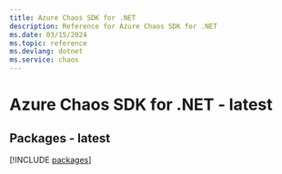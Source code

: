 ```yaml
---
title: Azure Chaos SDK for .NET
description: Reference for Azure Chaos SDK for .NET
ms.date: 03/15/2024
ms.topic: reference
ms.devlang: dotnet
ms.service: chaos
---
```

# Azure Chaos SDK for .NET - latest
## Packages - latest
[!INCLUDE [packages](chaos-index.md)]